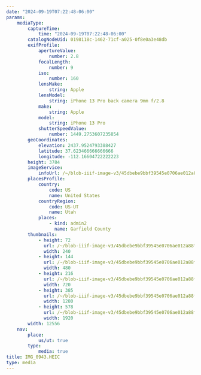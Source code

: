 ```yaml
---
date: "2024-09-19T07:22:48-06:00"
params:
    mediaType:
        captureTime:
            time: "2024-09-19T07:22:48-06:00"
        catalogNodeUid: 0198118c-1462-71cf-a025-0f8e0a3e48db
        exifProfile:
            apertureValue:
                number: 2.8
            focalLength:
                number: 9
            iso:
                number: 160
            lensMake:
                string: Apple
            lensModel:
                string: iPhone 13 Pro back camera 9mm f/2.8
            make:
                string: Apple
            model:
                string: iPhone 13 Pro
            shutterSpeedValue:
                number: 1449.2753607235854
        geoCoordinates:
            elevation: 2437.9524793388427
            latitude: 37.623466666666666
            longitude: -112.16604722222223
        height: 3784
        imageService:
            infoUrl: /~/blob-iiif-image-v3/45dbebe9bbf39545e0706ae012a88f4e7e0d0bd159d2f82aa88aed2c8317a70b/info.json
        placesProfile:
            country:
                code: US
                name: United States
            countryRegion:
                code: US-UT
                name: Utah
            places:
                - kind: admin2
                  name: Garfield County
        thumbnails:
            - height: 72
              url: /~/blob-iiif-image-v3/45dbebe9bbf39545e0706ae012a88f4e7e0d0bd159d2f82aa88aed2c8317a70b/full/240%2C72/0/default.jpg
              width: 240
            - height: 144
              url: /~/blob-iiif-image-v3/45dbebe9bbf39545e0706ae012a88f4e7e0d0bd159d2f82aa88aed2c8317a70b/full/480%2C144/0/default.jpg
              width: 480
            - height: 216
              url: /~/blob-iiif-image-v3/45dbebe9bbf39545e0706ae012a88f4e7e0d0bd159d2f82aa88aed2c8317a70b/full/720%2C216/0/default.jpg
              width: 720
            - height: 385
              url: /~/blob-iiif-image-v3/45dbebe9bbf39545e0706ae012a88f4e7e0d0bd159d2f82aa88aed2c8317a70b/full/1280%2C385/0/default.jpg
              width: 1280
            - height: 578
              url: /~/blob-iiif-image-v3/45dbebe9bbf39545e0706ae012a88f4e7e0d0bd159d2f82aa88aed2c8317a70b/full/1920%2C578/0/default.jpg
              width: 1920
        width: 12556
    nav:
        place:
            us/ut: true
        type:
            media: true
title: IMG_0943.HEIC
type: media
---
```

